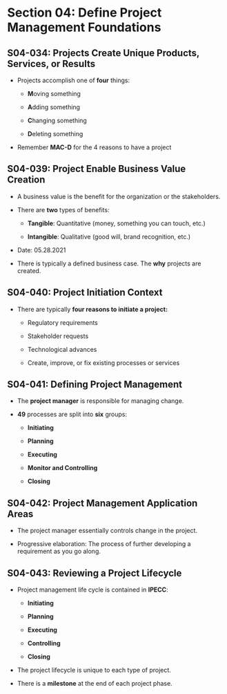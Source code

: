 # Section 04: Define Project Management Foundations

## S04-034: Projects Create Unique Products, Services, or Results

  - Projects accomplish one of **four** things:
    
      - **M**oving something
    
      - **A**dding something
    
      - **C**hanging something
    
      - **D**eleting something

  - Remember **MAC-D** for the 4 reasons to have a project

## S04-039: Project Enable Business Value Creation

  - A business value is the benefit for the organization or the
    stakeholders.

  - There are **two** types of benefits:
    
      - **Tangible**: Quantitative (money, something you can touch,
        etc.)
    
      - **Intangible**: Qualitative (good will, brand recognition, etc.)

  - Date: 05.28.2021

  - There is typically a defined business case. The **why** projects are
    created.

## S04-040: Project Initiation Context

  - There are typically **four reasons to initiate a project:**
    
      - Regulatory requirements
    
      - Stakeholder requests
    
      - Technological advances
    
      - Create, improve, or fix existing processes or services

## S04-041: Defining Project Management

  - The **project manager** is responsible for managing change.

  - **49** processes are split into **six** groups:
    
      - **Initiating**
    
      - **Planning**
    
      - **Executing**
    
      - **Monitor and Controlling**
    
      - **Closing**

## S04-042: Project Management Application Areas

  - The project manager essentially controls change in the project.

  - Progressive elaboration: The process of further developing a
    requirement as you go along.

## S04-043: Reviewing a Project Lifecycle

  - Project management life cycle is contained in **IPECC**:
    
      - **Initiating**
    
      - **Planning**
    
      - **Executing**
    
      - **Controlling**
    
      - **Closing**

  - The project lifecycle is unique to each type of project.

  - There is a **milestone** at the end of each project phase.
